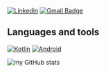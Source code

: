
[![Linkedin](https://img.shields.io/badge/LinkedIn-0077B5?style=for-the-badge&logo=linkedin&logoColor=white)](https://www.linkedin.com/in/osemwota/)
[![Gmail Badge](https://img.shields.io/badge/-mdraanik12@gmail.com-c14438?style=flat-square&logo=Gmail&logoColor=white&link=mailto:david.osemwota@gmail.com)](mailto:david.osemwota@gmail.com)
## Languages and tools
[![Kotlin](https://img.shields.io/badge/Kotlin-0095D5?&style=for-the-badge&logo=kotlin&logoColor=white)](<on click url>)
[![Android](https://img.shields.io/badge/Android-3DDC84?style=for-the-badge&logo=android&logoColor=white)](<on click url>)

![my GitHub stats](https://github-readme-stats.vercel.app/api?username=david-oh-git)




